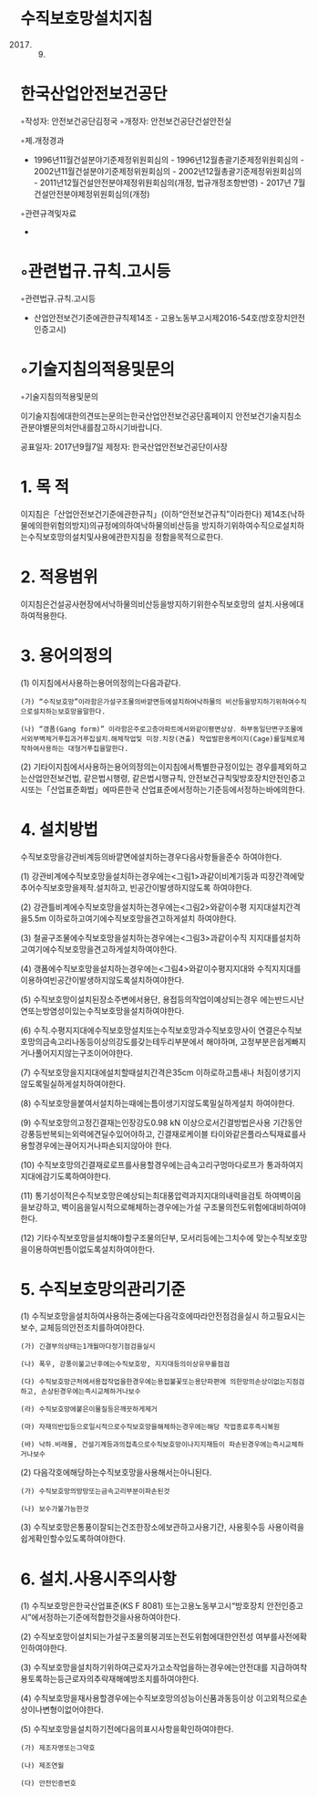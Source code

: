 # 수직보호망설치지침

2017. 9.

# 한국산업안전보건공단

◦작성자: 안전보건공단김정국 ◦개정자: 안전보건공단건설안전실

◦제․개정경과

- 1996년11월건설분야기준제정위원회심의 - 1996년12월총괄기준제정위원회심의 - 2002년11월건설분야기준제정위원회심의 - 2002년12월총괄기준제정위원회심의 - 2011년12월건설안전분야제정위원회심의(개정, 법규개정조항반영) - 2017년 7월건설안전분야제정위원회심의(개정)

◦관련규격및자료

-
# ◦관련법규․규칙․고시등

◦관련법규․규칙․고시등

- 산업안전보건기준에관한규칙제14조 - 고용노동부고시제2016-54호(방호장치안전인증고시)

# ◦기술지침의적용및문의

◦기술지침의적용및문의

이기술지침에대한의견또는문의는한국산업안전보건공단홈페이지 안전보건기술지침소관분야별문의처안내를참고하시기바랍니다.

공표일자: 2017년9월7일 제정자: 한국산업안전보건공단이사장

# 1. 목 적

이지침은「산업안전보건기준에관한규칙」(이하“안전보건규칙”이라한다) 제14조(낙하물에의한위험의방지)의규정에의하여낙하물의비산등을 방지하기위하여수직으로설치하는수직보호망의설치및사용에관한지침을 정함을목적으로한다.

# 2. 적용범위

이지침은건설공사현장에서낙하물의비산등을방지하기위한수직보호망의 설치․사용에대하여적용한다.

# 3. 용어의정의

(1) 이지침에서사용하는용어의정의는다음과같다.

    (가) “수직보호망”이라함은가설구조물의바깥면등에설치하여낙하물의 비산등을방지하기위하여수직으로설치하는보호망을말한다.

    (나) “갱폼(Gang form)” 이라함은주로고층아파트에서와같이평면상상․ 하부동일단면구조물에서외부벽체거푸집과거푸집설치․해체작업및 미장․치장(견출) 작업발판용케이지(Cage)를일체로제작하여사용하는 대형거푸집을말한다.

(2) 기타이지침에서사용하는용어의정의는이지침에서특별한규정이있는 경우를제외하고는산업안전보건법, 같은법시행령, 같은법시행규칙, 안전보건규칙및방호장치안전인증고시또는「산업표준화법」에따른한국 산업표준에서정하는기준등에서정하는바에의한다.

# 4. 설치방법

수직보호망을강관비계등의바깥면에설치하는경우다음사항들을준수 하여야한다.

(1) 강관비계에수직보호망을설치하는경우에는<그림1>과같이비계기둥과 띠장간격에맞추어수직보호망을제작․설치하고, 빈공간이발생하지않도록 하여야한다.

(2) 강관틀비계에수직보호망을설치하는경우에는<그림2>와같이수평 지지대설치간격을5.5m 이하로하고여기에수직보호망을견고하게설치 하여야한다.

(3) 철골구조물에수직보호망을설치하는경우에는<그림3>과같이수직 지지대를설치하고여기에수직보호망을견고하게설치하여야한다.

(4) 갱폼에수직보호망을설치하는경우에는<그림4>와같이수평지지대와 수직지지대를이용하여빈공간이발생하지않도록설치하여야한다.

(5) 수직보호망이설치된장소주변에서용단, 용접등의작업이예상되는경우 에는반드시난연또는방염성이있는수직보호망을설치하여야한다.

(6) 수직․수평지지대에수직보호망설치또는수직보호망과수직보호망사이 연결은수직보호망의금속고리나동등이상의강도를갖는테두리부분에서 해야하며, 고정부분은쉽게빠지거나풀어지지않는구조이어야한다.

(7) 수직보호망을지지대에설치할때설치간격은35cm 이하로하고틈새나 처짐이생기지않도록밀실하게설치하여야한다.

(8) 수직보호망을붙여서설치하는때에는틈이생기지않도록밀실하게설치 하여야한다.

(9) 수직보호망의고정긴결재는인장강도0.98 kN 이상으로서긴결방법은사용 기간동안강풍등반복되는외력에견딜수있어야하고, 긴결재로케이블 타이와같은플라스틱재료를사용할경우에는끊어지거나파손되지않아야 한다.

(10) 수직보호망의긴결재로로프를사용할경우에는금속고리구멍마다로프가 통과하여지지대에감기도록하여야한다.

(11) 통기성이적은수직보호망은예상되는최대풍압력과지지대의내력을검토 하여벽이음을보강하고, 벽이음을일시적으로해체하는경우에는가설 구조물의전도위험에대비하여야한다.

(12) 기타수직보호망을설치해야할구조물의단부, 모서리등에는그치수에 맞는수직보호망을이용하여빈틈이없도록설치하여야한다.

# 5. 수직보호망의관리기준

(1) 수직보호망을설치하여사용하는중에는다음각호에따라안전점검을실시 하고필요시는보수, 교체등의안전조치를하여야한다.

    (가) 긴결부의상태는1개월마다정기점검을실시

    (나) 폭우, 강풍이불고난후에는수직보호망, 지지대등의이상유무를점검

    (다) 수직보호망근처에서용접작업을한경우에는용접불꽃또는용단파편에 의한망의손상이없는지점검하고, 손상된경우에는즉시교체하거나보수

    (라) 수직보호망에붙은이물질등은깨끗하게제거

    (마) 자재의반입등으로일시적으로수직보호망을해체하는경우에는해당 작업종료후즉시복원

    (바) 낙하․비래물, 건설기계등과의접촉으로수직보호망이나지지재등이 파손된경우에는즉시교체하거나보수

(2) 다음각호에해당하는수직보호망을사용해서는아니된다.

    (가) 수직보호망의방망또는금속고리부분이파손된것

    (나) 보수가불가능한것

(3) 수직보호망은통풍이잘되는건조한장소에보관하고사용기간, 사용횟수등 사용이력을쉽게확인할수있도록하여야한다.

# 6. 설치․사용시주의사항

(1) 수직보호망은한국산업표준(KS F 8081) 또는고용노동부고시“방호장치 안전인증고시”에서정하는기준에적합한것을사용하여야한다.

(2) 수직보호망이설치되는가설구조물의붕괴또는전도위험에대한안전성 여부를사전에확인하여야한다.

(3) 수직보호망을설치하기위하여근로자가고소작업을하는경우에는안전대를 지급하여착용토록하는등근로자의추락재해예방조치를하여야한다.

(4) 수직보호망을재사용할경우에는수직보호망의성능이신품과동등이상 이고외적으로손상이나변형이없어야한다.

(5) 수직보호망을설치하기전에다음의표시사항을확인하여야한다.

    (가) 제조자명또는그약호

    (나) 제조연월

    (다) 안전인증번호